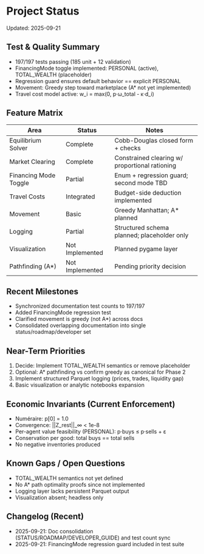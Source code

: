 # Project Status

Updated: 2025-09-21

## Test & Quality Summary
- 197/197 tests passing (185 unit + 12 validation)
- FinancingMode toggle implemented: PERSONAL (active), TOTAL_WEALTH (placeholder)
- Regression guard ensures default behavior == explicit PERSONAL
- Movement: Greedy step toward marketplace (A* not yet implemented)
- Travel cost model active: w_i = max(0, p·ω_total - κ·d_i)

## Feature Matrix
| Area | Status | Notes |
|------|--------|-------|
| Equilibrium Solver | Complete | Cobb-Douglas closed form + checks |
| Market Clearing | Complete | Constrained clearing w/ proportional rationing |
| Financing Mode Toggle | Partial | Enum + regression guard; second mode TBD |
| Travel Costs | Integrated | Budget-side deduction implemented |
| Movement | Basic | Greedy Manhattan; A* planned |
| Logging | Partial | Structured schema planned; placeholder only |
| Visualization | Not Implemented | Planned pygame layer |
| Pathfinding (A*) | Not Implemented | Pending priority decision |

## Recent Milestones
- Synchronized documentation test counts to 197/197
- Added FinancingMode regression test
- Clarified movement is greedy (not A*) across docs
- Consolidated overlapping documentation into single status/roadmap/developer set

## Near-Term Priorities
1. Decide: Implement TOTAL_WEALTH semantics or remove placeholder
2. Optional: A* pathfinding vs confirm greedy as canonical for Phase 2
3. Implement structured Parquet logging (prices, trades, liquidity gap)
4. Basic visualization or analytic notebooks expansion

## Economic Invariants (Current Enforcement)
- Numéraire: p[0] = 1.0
- Convergence: ||Z_rest||_∞ < 1e-8
- Per-agent value feasibility (PERSONAL): p·buys ≤ p·sells + ε
- Conservation per good: total buys == total sells
- No negative inventories produced

## Known Gaps / Open Questions
- TOTAL_WEALTH semantics not yet defined
- No A* path optimality proofs since not implemented
- Logging layer lacks persistent Parquet output
- Visualization absent; headless only

## Changelog (Recent)
- 2025-09-21: Doc consolidation (STATUS/ROADMAP/DEVELOPER_GUIDE) and test count sync
- 2025-09-21: FinancingMode regression guard included in test suite
